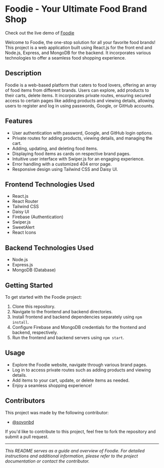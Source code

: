 # Foodie - Your Ultimate Food Brand Shop

Check out the live demo of [Foodie](https://foodie-daa6d.web.app/)

Welcome to Foodie, the one-stop solution for all your favorite food brands! This project is a web application built using React.js for the front end and Node.js, Express, and MongoDB for the backend. It incorporates various technologies to offer a seamless food shopping experience.

## Description

Foodie is a web-based platform that caters to food lovers, offering an array of food items from different brands. Users can explore, add products to their carts, delete items. It incorporates private routes, ensuring secured access to certain pages like adding products and viewing details, allowing users to register and log in using passwords, Google, or GitHub accounts.

## Features

- User authentication with password, Google, and GitHub login options.
- Private routes for adding products, viewing details, and managing the cart.
- Adding, updating, and deleting food items.
- Displaying food items as cards on respective brand pages.
- Intuitive user interface with Swiper.js for an engaging experience.
- Error handling with a customized 404 error page.
- Responsive design using Tailwind CSS and Daisy UI.

## Frontend Technologies Used

- React.js
- React Router
- Tailwind CSS
- Daisy UI
- Firebase (Authentication)
- Swiper.js
- SweetAlert
- React Icons

## Backend Technologies Used

- Node.js
- Express.js
- MongoDB (Database)

## Getting Started

To get started with the Foodie project:

1. Clone this repository.
2. Navigate to the frontend and backend directories.
3. Install frontend and backend dependencies separately using `npm install`.
4. Configure Firebase and MongoDB credentials for the frontend and backend, respectively.
5. Run the frontend and backend servers using `npm start`.

## Usage

- Explore the Foodie website, navigate through various brand pages.
- Log in to access private routes such as adding products and viewing details.
- Add items to your cart, update, or delete items as needed.
- Enjoy a seamless shopping experience!

## Contributors

This project was made by the following contributor:
- [@sovonbd](https://github.com/sovonbd)

If you'd like to contribute to this project, feel free to fork the repository and submit a pull request.

---

_This README serves as a guide and overview of Foodie. For detailed instructions and additional information, please refer to the project documentation or contact the contributor._
